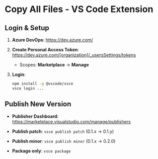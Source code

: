# Copy All Files - VS Code Extension

## Login & Setup

1. **Azure DevOps**: https://dev.azure.com/

2. **Create Personal Access Token**: https://dev.azure.com/[organization]/_usersSettings/tokens

   - Scopes: **Marketplace** → **Manage**

3. **Login**:

   ```bash
   npm install -g @vscode/vsce
   vsce login ...
   ```

## Publish New Version

- **Publisher Dashboard**: https://marketplace.visualstudio.com/manage/publishers

- **Publish patch**: `vsce publish patch` (0.1.x → 0.1.y)
- **Publish minor**: `vsce publish minor` (0.1.x → 0.2.0)

- **Package only**: `vsce package`
